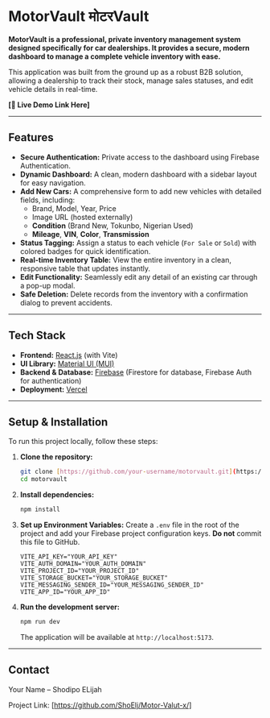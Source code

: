 # MotorVault  मोटरVault


**MotorVault is a professional, private inventory management system designed specifically for car dealerships. It provides a secure, modern dashboard to manage a complete vehicle inventory with ease.**

This application was built from the ground up as a robust B2B solution, allowing a dealership to track their stock, manage sales statuses, and edit vehicle details in real-time.

**[🔗 Live Demo Link Here]** <!-- Add your Vercel deployment link here -->

---

## Features

* **Secure Authentication:** Private access to the dashboard using Firebase Authentication.
* **Dynamic Dashboard:** A clean, modern dashboard with a sidebar layout for easy navigation.
* **Add New Cars:** A comprehensive form to add new vehicles with detailed fields, including:
    * Brand, Model, Year, Price
    * Image URL (hosted externally)
    * **Condition** (Brand New, Tokunbo, Nigerian Used)
    * **Mileage**, **VIN**, **Color**, **Transmission**
* **Status Tagging:** Assign a status to each vehicle (`For Sale` or `Sold`) with colored badges for quick identification.
* **Real-time Inventory Table:** View the entire inventory in a clean, responsive table that updates instantly.
* **Edit Functionality:** Seamlessly edit any detail of an existing car through a pop-up modal.
* **Safe Deletion:** Delete records from the inventory with a confirmation dialog to prevent accidents.

---

## Tech Stack

* **Frontend:** [React.js](https://reactjs.org/) (with Vite)
* **UI Library:** [Material UI (MUI)](https://mui.com/)
* **Backend & Database:** [Firebase](https://firebase.google.com/) (Firestore for database, Firebase Auth for authentication)
* **Deployment:** [Vercel](https://vercel.com/)

---

## Setup & Installation

To run this project locally, follow these steps:

1.  **Clone the repository:**
    ```bash
    git clone [https://github.com/your-username/motorvault.git](https://github.com/your-username/motorvault.git)
    cd motorvault
    ```

2.  **Install dependencies:**
    ```bash
    npm install
    ```

3.  **Set up Environment Variables:**
    Create a `.env` file in the root of the project and add your Firebase project configuration keys. **Do not** commit this file to GitHub.
    ```
    VITE_API_KEY="YOUR_API_KEY"
    VITE_AUTH_DOMAIN="YOUR_AUTH_DOMAIN"
    VITE_PROJECT_ID="YOUR_PROJECT_ID"
    VITE_STORAGE_BUCKET="YOUR_STORAGE_BUCKET"
    VITE_MESSAGING_SENDER_ID="YOUR_MESSAGING_SENDER_ID"
    VITE_APP_ID="YOUR_APP_ID"
    ```

4.  **Run the development server:**
    ```bash
    npm run dev
    ```
    The application will be available at `http://localhost:5173`.

---

## Contact

Your Name – Shodipo ELijah 

Project Link: [https://github.com/ShoElj/Motor-Valut-x/]
